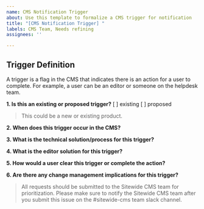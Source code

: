 ```yaml
---
name: CMS Notification Trigger
about: Use this template to formalize a CMS trigger for notification
title: "[CMS Notification Trigger] "
labels: CMS Team, Needs refining
assignees: ''

---
```


## Trigger Definition
A trigger is a flag in the CMS that indicates there is an action for a user to complete. For example, a user can be an editor or someone on the helpdesk team. 

**1. Is this an existing or proposed trigger?**
[ ] existing
[ ] proposed

> This could be a new or existing product.

**2. When does this trigger occur in the CMS?**

**3. What is the technical solution/process for this trigger?**
  
**4. What is the editor solution for this trigger?**

**5. How would a user clear this trigger or complete the action?**

**6. Are there any change management implications for this trigger?**

> All requests should be submitted to the Sitewide CMS team for prioritization. Please make sure to notify the Sitewide CMS team after you submit this issue on the #sitewide-cms team slack channel.
